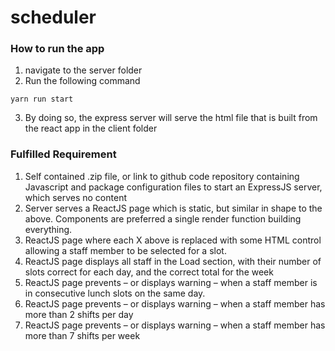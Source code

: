 # scheduler

### How to run the app
1. navigate to the server folder
2. Run the following command
```
yarn run start
```
3. By doing so, the express server will serve the html file that is built from the react app in the client folder

### Fulfilled Requirement
1. Self contained .zip file, or link to github code repository containing Javascript and package configuration files to start an ExpressJS server, which serves no content
2. Server serves a ReactJS page which is static, but similar in shape to the above. Components are preferred a single render function building everything.
3. ReactJS page where each X above is replaced with some HTML control allowing a staff member to be selected for a slot.
4. ReactJS page displays all staff in the Load section, with their number of slots correct for each day, and the correct total for the week
5. ReactJS page prevents – or displays warning – when a staff member is in consecutive lunch slots on the same day.
6. ReactJS page prevents – or displays warning – when a staff member has more than 2 shifts per day
7. ReactJS page prevents – or displays warning – when a staff member has more than 7 shifts per week

